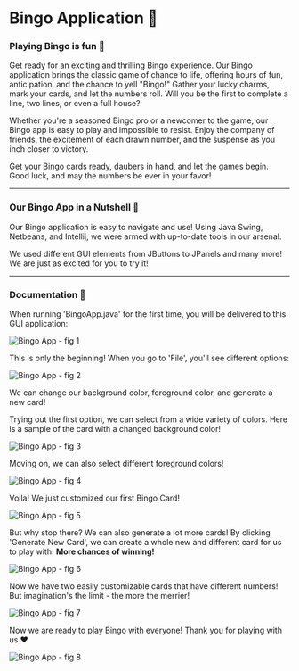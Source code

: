 # Bingo Application 🎈


### Playing Bingo is fun 🎉

Get ready for an exciting and thrilling Bingo experience. Our Bingo application brings the classic game of chance to life, offering hours of fun, anticipation, and the chance to yell "Bingo!" Gather your lucky charms, mark your cards, and let the numbers roll. Will you be the first to complete a line, two lines, or even a full house?

Whether you're a seasoned Bingo pro or a newcomer to the game, our Bingo app is easy to play and impossible to resist. Enjoy the company of friends, the excitement of each drawn number, and the suspense as you inch closer to victory.

Get your Bingo cards ready, daubers in hand, and let the games begin. Good luck, and may the numbers be ever in your favor!

---------------------------

### Our Bingo App in a Nutshell 🥜

Our Bingo application is easy to navigate and use! Using Java Swing, Netbeans, and Intellij, we were armed with up-to-date tools in our arsenal. 

We used different GUI elements from JButtons to JPanels and many more! We are just as excited for you to try it!

----------------

### Documentation 📄

When running 'BingoApp.java' for the first time, you will be delivered to this GUI application:

![Bingo App - fig 1](<Image Assets/1st img.png>)

This is only the beginning! When you go to 'File', you'll see different options:

![Bingo App - fig 2](<Image Assets/2nd img.png>)

We can change our background color, foreground color, and generate a new card!

Trying out the first option, we can select from a wide variety of colors. Here is a sample of the card with a changed background color!

![Bingo App - fig 3](<Image Assets/3rd img.png>)

Moving on, we can also select different foreground colors!

![Bingo App - fig 4](<Image Assets/4th img.png>)

Voila! We just customized our first Bingo Card!

![Bingo App - fig 5](<Image Assets/5th img.png>)

But why stop there? We can also generate a lot more cards! By clicking  'Generate New Card', we can create a whole new and different card for us to play with. <b>More chances of winning!</b>

![Bingo App - fig 6](<Image Assets/6th img.png>)

Now we have two easily customizable cards that have different numbers! But imagination's the limit - the more the merrier!

![Bingo App - fig 7](<Image Assets/7th img.png>)


Now we are ready to play Bingo with everyone! Thank you for playing with us ❤️

![Bingo App - fig 8](<Image Assets/8th img.png>)